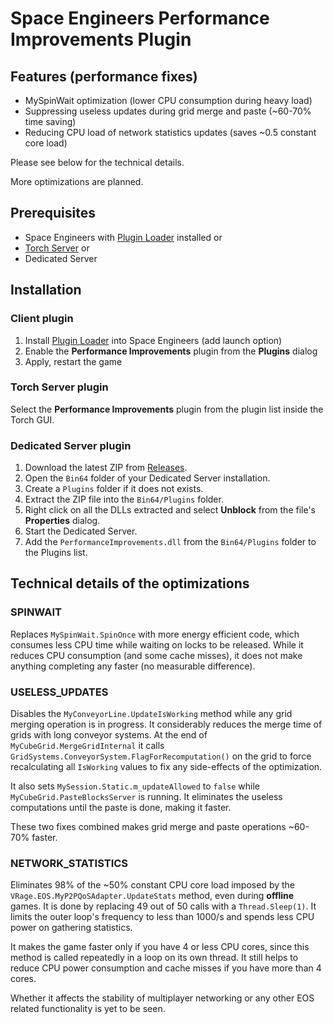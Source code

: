 # Space Engineers Performance Improvements Plugin

## Features (performance fixes)

- MySpinWait optimization (lower CPU consumption during heavy load)
- Suppressing useless updates during grid merge and paste (~60-70% time saving)   
- Reducing CPU load of network statistics updates (saves ~0.5 constant core load)

Please see below for the technical details.

More optimizations are planned.

## Prerequisites

- Space Engineers with [Plugin Loader](https://steamcommunity.com/sharedfiles/filedetails/?id=2407984968) installed or
- [Torch Server](https://torchapi.net/) or 
- Dedicated Server

## Installation

### Client plugin

1. Install [Plugin Loader](https://steamcommunity.com/sharedfiles/filedetails/?id=2407984968) into Space Engineers (add launch option)
2. Enable the **Performance Improvements** plugin from the **Plugins** dialog
3. Apply, restart the game

### Torch Server plugin

Select the **Performance Improvements** plugin from the plugin list inside the Torch GUI.

### Dedicated Server plugin

1. Download the latest ZIP from [Releases](https://github.com/viktor-ferenczi/performance-improvements/releases).
2. Open the `Bin64` folder of your Dedicated Server installation.
3. Create a `Plugins` folder if it does not exists.
4. Extract the ZIP file into the `Bin64/Plugins` folder.
5. Right click on all the DLLs extracted and select **Unblock** from the file's **Properties** dialog.
6. Start the Dedicated Server.
7. Add the `PerformanceImprovements.dll` from the `Bin64/Plugins` folder to the Plugins list.

## Technical details of the optimizations

### SPINWAIT

Replaces `MySpinWait.SpinOnce` with more energy efficient code, which consumes less CPU time
while waiting on locks to be released. While it reduces CPU consumption (and some cache misses),
it does not make anything completing any faster (no measurable difference).

### USELESS_UPDATES

Disables the `MyConveyorLine.UpdateIsWorking` method while any grid merging operation is in
progress. It considerably reduces the merge time of grids with long conveyor systems. At the
end of `MyCubeGrid.MergeGridInternal` it calls `GridSystems.ConveyorSystem.FlagForRecomputation()`
on the grid to force recalculating all `IsWorking` values to fix any side-effects of the 
optimization.

It also sets `MySession.Static.m_updateAllowed` to `false` while `MyCubeGrid.PasteBlocksServer`
is running. It eliminates the useless computations until the paste is done, making it faster.

These two fixes combined makes grid merge and paste operations ~60-70% faster.

### NETWORK_STATISTICS

Eliminates 98% of the ~50% constant CPU core load imposed by the
`VRage.EOS.MyP2PQoSAdapter.UpdateStats` method, even during **offline** games.
It is done by replacing 49 out of 50 calls with a `Thread.Sleep(1)`.
It limits the outer loop's frequency to less than 1000/s and spends
less CPU power on gathering statistics.

It makes the game faster only if you have 4 or less CPU cores, since this
method is called repeatedly in a loop on its own thread. It still helps to
reduce CPU power consumption and cache misses if you have more than 4 cores.

Whether it affects the stability of multiplayer networking or any other EOS
related functionality is yet to be seen.